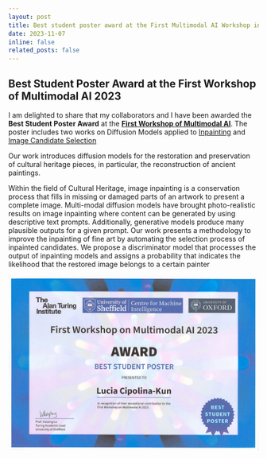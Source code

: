 ```yaml
---
layout: post
title: Best student poster award at the First Multimodal AI Workshop in the UK
date: 2023-11-07
inline: false
related_posts: false
---
```


## Best Student Poster Award at the First Workshop of Multimodal AI 2023

I am delighted to share that my collaborators and I have been awarded the **Best Student Poster Award** at the **[First Workshop of Multimodal AI](https://multimodalai.github.io/multimodalai23/)**.
The poster includes two works on Diffusion Models applied to [Inpainting](https://openaccess.thecvf.com/content/CVPR2022W/NTIRE/papers/Cipolina-Kun_Comparison_of_CoModGans_LaMa_and_GLIDE_for_Art_Inpainting_Completing_CVPRW_2022_paper.pdf) and [Image Candidate Selection](https://research.latinxinai.org/papers/icml/2022/pdf/paper_3.pdf)

Our work introduces diffusion models for the restoration and preservation of cultural heritage pieces, in particular, the reconstruction of ancient paintings.

Within the field of Cultural Heritage, image inpainting is a conservation process that fills in missing or damaged parts of an artwork to present a complete image. Multi-modal diffusion models have brought photo-realistic results on image inpainting where content can be generated by using descriptive text prompts. Additionally, generative models produce many plausible outputs for a given prompt. Our work presents a methodology to improve the inpainting of fine art by automating the selection process of inpainted candidates. We propose a discriminator model that processes the output of inpainting models and assigns a probability that indicates the likelihood that the restored image belongs to a certain painter

![Best Student Poster Award](../assets/img/2023-Multimodal-Best_Student_Poster_Award.jpg)
